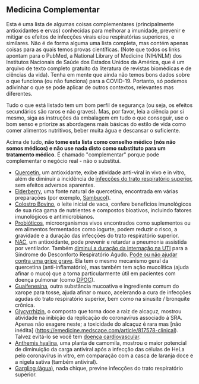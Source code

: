 ## Medicina Complementar

Esta é uma lista de algumas coisas complementares (principalmente antioxidantes e ervas) conhecidas para melhorar a imunidade, prevenir e mitigar os efeitos de infecções virais e/ou respiratórias superiores, e similares. Não é de forma alguma uma lista completa, mas contém apenas coisas para as quais temos provas científicas. (Note que todos os links apontam para o PubMed, a National Library of Medicine (NIH/NLM) dos Institutos Nacionais de Saúde dos Estados Unidos da América, que é um arquivo de texto completo gratuito da literatura de revistas biomédicas e de ciências da vida). Tenha em mente que ainda não temos bons dados sobre o que funciona (ou não funciona) para a COVID-19. Portanto, só podemos adivinhar o que se pode aplicar de outros contextos, relevantes mas diferentes. 

Tudo o que está listado tem um bom perfil de segurança (ou seja, os efeitos secundários são raros e não graves). Mas, por favor, leia a ciência por si mesmo, siga as instruções da embalagem em tudo o que conseguir, use o bom senso e priorize as abordagens mais básicas do estilo de vida como comer alimentos nutritivos, beber muita água e descansar o suficiente.

Acima de tudo, **não tome esta lista como conselho médico (nós não somos médicos) e não use nada disto como substituto para um tratamento médico**. É chamado "complementar" porque pode complementar o negócio real - não o substitui. 

* [Quercetin](https://www.ncbi.nlm.nih.gov/pmc/articles/PMC3360794/), um antioxidante, exibe atividade anti-viral in vivo e in vitro, além de diminuir a incidência de [infecções do trato respiratório superior](https://www.ncbi.nlm.nih.gov/pmc/articles/PMC4863266/), sem efeitos adversos aparentes. 
* [Elderberry](https://www.ncbi.nlm.nih.gov/pmc/articles/PMC6124954/), uma fonte natural de quercetina, encontrada em várias preparações (por exemplo, [Sambucol](https://www.amazon.de/dp/B005039D78/ref=sr_1_8?keywords=sambucol&qid=1584023224&sr=8-8)).
* [Colostro Bovino](https://www.ncbi.nlm.nih.gov/pmc/articles/PMC6124954/), o leite inicial de vaca, confere benefícios imunológicos de sua rica gama de nutrientes e compostos bioativos, incluindo fatores imunológicos e antimicrobianos.
* [Probióticos](https://www.ncbi.nlm.nih.gov/pmc/articles/PMC6124954/), microorganismos vivos encontrados como suplementos ou em alimentos fermentados como iogurte, podem reduzir o risco, a gravidade e a duração das infecções do trato respiratório superior. 
* [NAC](https://www.ncbi.nlm.nih.gov/pmc/articles/PMC5937299/), um antioxidante, pode prevenir e retardar a pneumonia assistida por ventilador. Também [diminui a duração da internação na UTI](https://www.ncbi.nlm.nih.gov/pmc/articles/PMC5590037/) para a Síndrome do Desconforto Respiratório Agudo. [Pode ou não ajudar contra uma gripe grave](https://www.ncbi.nlm.nih.gov/pmc/articles/PMC5801167/). Ela tem o mesmo mecanismo geral da quercetina (anti-inflamatório), mas também tem ação mucolítica (ajuda afinar o muco) que a torna particularmente útil em pacientes com doença pulmonar (como [DPOC](https://www.ncbi.nlm.nih.gov/pmc/articles/PMC4245155/)). 
* [Guaifenesina](https://www.ncbi.nlm.nih.gov/pmc/articles/PMC5724298/), outra substância mucoativa e ingrediente comum do xarope para tosse, ajuda afinar o muco, acelerando a cura de infecções agudas do trato respiratório superior, bem como na sinusite / bronquite crônica. 
* [Glycyrrhizin](https://www.ncbi.nlm.nih.gov/pubmed/12814717), o composto que torna doce a raiz de alcaçuz, mostrou atividade na inibição da replicação do coronavírus associado à SRA. Apenas não exagere neste; a toxicidade do alcaçuz é rara mas [não inédita] (https://emedicine.medscape.com/article/817578-clinical). Talvez evitá-lo se você tem [doença cardiovascular](https://www.ncbi.nlm.nih.gov/pmc/articles/PMC6836258/). 
* [Anthemis hyalina](https://www.ncbi.nlm.nih.gov/pmc/articles/PMC3933739/), uma planta de camomila, mostrou o maior potencial de diminuição da carga antiviral após a infecção das células de HeLa pelo coronavírus in vitro, em comparação com a casca de laranja doce e a nigela sativa (também antiviral). 
* [Gargling (água)](https://www.ncbi.nlm.nih.gov/pubmed/16242593), nada chique, previne infecções do trato respiratório superior. 

